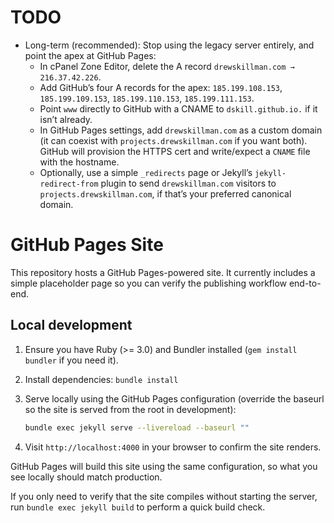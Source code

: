 # TODO

- Long-term (recommended): Stop using the legacy server entirely, and point the apex at GitHub Pages:
  - In cPanel Zone Editor, delete the A record `drewskillman.com → 216.37.42.226`.
  - Add GitHub’s four A records for the apex: `185.199.108.153`, `185.199.109.153`, `185.199.110.153`, `185.199.111.153`.
  - Point `www` directly to GitHub with a CNAME to `dskill.github.io.` if it isn’t already.
  - In GitHub Pages settings, add `drewskillman.com` as a custom domain (it can coexist with `projects.drewskillman.com` if you want both). GitHub will provision the HTTPS cert and write/expect a `CNAME` file with the hostname.
  - Optionally, use a simple `_redirects` page or Jekyll’s `jekyll-redirect-from` plugin to send `drewskillman.com` visitors to `projects.drewskillman.com`, if that’s your preferred canonical domain.

# GitHub Pages Site

This repository hosts a GitHub Pages-powered site. It currently includes a simple placeholder page so you can verify the publishing workflow end-to-end.

## Local development

1. Ensure you have Ruby (>= 3.0) and Bundler installed (`gem install bundler` if you need it).
2. Install dependencies: `bundle install`
3. Serve locally using the GitHub Pages configuration (override the baseurl so the site is served from the root in development):

   ```bash
   bundle exec jekyll serve --livereload --baseurl ""
   ```

4. Visit `http://localhost:4000` in your browser to confirm the site renders.

GitHub Pages will build this site using the same configuration, so what you see locally should match production.

If you only need to verify that the site compiles without starting the server, run `bundle exec jekyll build` to perform a quick build check.
